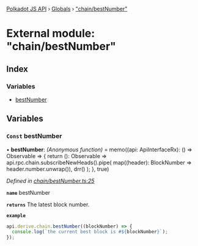 [Polkadot JS API](../README.md) › [Globals](../globals.md) › ["chain/bestNumber"](_chain_bestnumber_.md)

# External module: "chain/bestNumber"

## Index

### Variables

* [bestNumber](_chain_bestnumber_.md#const-bestnumber)

## Variables

### `Const` bestNumber

• **bestNumber**: *(Anonymous function)* =  memo((api: ApiInterfaceRx): () => Observable<BlockNumber> => {
  return (): Observable<BlockNumber> =>
    api.rpc.chain.subscribeNewHeads().pipe(
      map((header): BlockNumber => header.number.unwrap()),
      drr()
    );
}, true)

*Defined in [chain/bestNumber.ts:25](https://github.com/polkadot-js/api/blob/cba5710fec/packages/api-derive/src/chain/bestNumber.ts#L25)*

**`name`** bestNumber

**`returns`** The latest block number.

**`example`** 
<BR>

```javascript
api.derive.chain.bestNumber((blockNumber) => {
  console.log(`the current best block is #${blockNumber}`);
});
```
